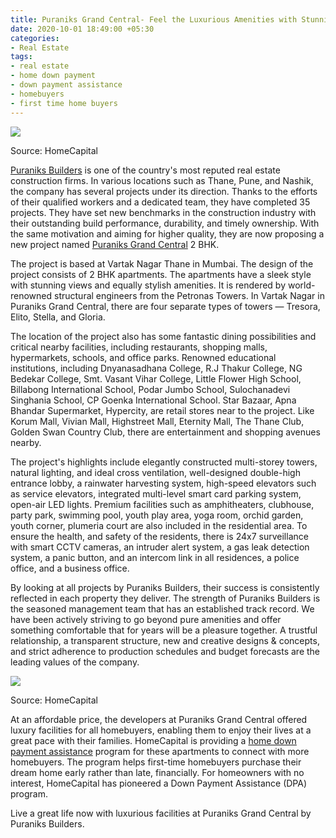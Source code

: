 ```yaml
---
title: Puraniks Grand Central- Feel the Luxurious Amenities with Stunning Views
date: 2020-10-01 18:49:00 +05:30
categories:
- Real Estate
tags:
- real estate
- home down payment
- down payment assistance
- homebuyers
- first time home buyers
---
```


**[![](https://lh6.googleusercontent.com/B0nJEEZKZO4xgHKOrfQ3LJbSww6nwn7LVWn-9IOt0Ij01MB8iIM0uyEiVnDiy5S2oCqVPoN73EXv_ilHPeRx7WSnXwIFDZajHaryV5e5KJJlJlM-qADB8gvTTyPm8yGYpIF59eBm)](https://homecapital.in/property/27/puraniks---grand-central-2-bhk)**

Source: HomeCapital

[Puraniks Builders](https://homecapital.in/offering/developer/puraniks-builders) is one of the country's most reputed real estate construction firms. In various locations such as Thane, Pune, and Nashik, the company has several projects under its direction. Thanks to the efforts of their qualified workers and a dedicated team, they have completed 35 projects. They have set new benchmarks in the construction industry with their outstanding build performance, durability, and timely ownership. With the same motivation and aiming for higher quality, they are now proposing a new project named [Puraniks Grand Central](https://homecapital.in/property/27/puraniks---grand-central-2-bhk) 2 BHK.

The project is based at Vartak Nagar Thane in Mumbai. The design of the project consists of 2 BHK apartments. The apartments have a sleek style with stunning views and equally stylish amenities. It is rendered by world-renowned structural engineers from the Petronas Towers. In Vartak Nagar in Puraniks Grand Central, there are four separate types of towers — Tresora, Elito, Stella, and Gloria.

The location of the project also has some fantastic dining possibilities and critical nearby facilities, including restaurants, shopping malls, hypermarkets, schools, and office parks. Renowned educational institutions, including Dnyanasadhana College, R.J Thakur College, NG Bedekar College, Smt. Vasant Vihar College, Little Flower High School, Billabong International School, Podar Jumbo School, Sulochanadevi Singhania School, CP Goenka International School. Star Bazaar, Apna Bhandar Supermarket, Hypercity, are retail stores near to the project. Like Korum Mall, Vivian Mall, Highstreet Mall, Eternity Mall, The Thane Club, Golden Swan Country Club, there are entertainment and shopping avenues nearby.

The project's highlights include elegantly constructed multi-storey towers, natural lighting, and ideal cross ventilation, well-designed double-high entrance lobby, a rainwater harvesting system, high-speed elevators such as service elevators, integrated multi-level smart card parking system, open-air LED lights. Premium facilities such as amphitheaters, clubhouse, party park, swimming pool, youth play area, yoga room, orchid garden, youth corner, plumeria court are also included in the residential area. To ensure the health, and safety of the residents, there is 24x7 surveillance with smart CCTV cameras, an intruder alert system, a gas leak detection system, a panic button, and an intercom link in all residences, a police office, and a business office.

By looking at all projects by Puraniks Builders, their success is consistently reflected in each property they deliver. The strength of Puraniks Builders is the seasoned management team that has an established track record. We have been actively striving to go beyond pure amenities and offer something comfortable that for years will be a pleasure together. A trustful relationship, a transparent structure, new and creative designs & concepts, and strict adherence to production schedules and budget forecasts are the leading values of the company.

**[![](https://lh3.googleusercontent.com/8Q9vkViQa7Ijnd9zxyiyvKCPX2UjTkBXD5Rn2yl466OOsy2_lFwMpJ0zQi4LBBL8jyaLajVAoLZV96DcFJN15Ma6UeeYR0AT3Yszl_p_p_t7psURv4MJEjCy8dQWGvM40cmrX5zG)](https://homecapital.in/program)**

Source: HomeCapital

At an affordable price, the developers at Puraniks Grand Central offered luxury facilities for all homebuyers, enabling them to enjoy their lives at a great pace with their families. HomeCapital is providing a [home down payment assistance](https://homecapital.in) program for these apartments to connect with more homebuyers. The program helps first-time homebuyers purchase their dream home early rather than late, financially. For homeowners with no interest, HomeCapital has pioneered a Down Payment Assistance (DPA) program.

Live a great life now with luxurious facilities at Puraniks Grand Central by Puraniks Builders.
